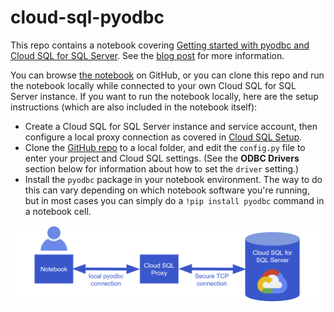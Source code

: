 # cloud-sql-pyodbc
This repo contains a notebook covering [Getting started with pyodbc and Cloud SQL for SQL Server](https://medium.com/@dmahugh_70618/using-pyodbc-with-cloud-sql-for-sql-server-602fb7a1be1b). See the [blog post](https://medium.com/@dmahugh_70618/using-pyodbc-with-cloud-sql-for-sql-server-602fb7a1be1b) for more information.

You can browse [the notebook](https://github.com/dmahugh/cloud-sql-pyodbc/blob/master/pyodbc_snippets.ipynb) on GitHub, or you can clone this repo and run the notebook locally while connected to your own Cloud SQL for SQL Server instance. If you want to run the notebook locally, here are the setup instructions (which are also included in the notebook itself):

* Create a Cloud SQL for SQL Server instance and service account, then configure a local proxy connection as covered in [Cloud SQL Setup](https://medium.com/@dmahugh_70618/cloud-sql-setup-4fc72d3f33db).
* Clone the [GitHub repo](https://github.com/dmahugh/cloud-sql-pyodbc) to a local folder, and edit the ```config.py``` file to enter your project and Cloud SQL settings. (See the **ODBC Drivers** section below for information about how to set the ```driver``` setting.)
* Install the ```pyodbc``` package in your notebook environment. The way to do this can vary depending on which notebook software you're running, but in most cases you can simply do a ```!pip install pyodbc``` command in a notebook cell.

![using the Cloud SQL Proxy](https://github.com/dmahugh/cloud-sql-pyodbc/raw/master/images/notebook_proxy.png)

